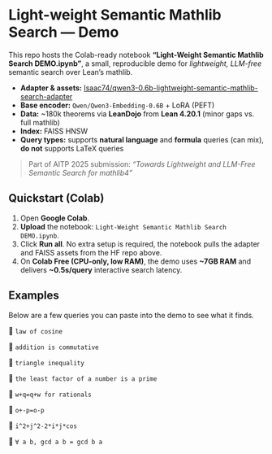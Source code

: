 # Light-weight Semantic Mathlib Search — Demo

This repo hosts the Colab-ready notebook **“Light-Weight Semantic Mathlib Search DEMO.ipynb”**, a small, reproducible demo for *lightweight, LLM-free* semantic search over Lean’s mathlib.

- **Adapter & assets:** [Isaac74/qwen3-0.6b-lightweight-semantic-mathlib-search-adapter](https://huggingface.co/Isaac74/qwen3-0.6b-lightweight-semantic-mathlib-search-adapter)
- **Base encoder:** `Qwen/Qwen3-Embedding-0.6B` + LoRA (PEFT)
- **Data:** ~180k theorems via **LeanDojo** from **Lean 4.20.1** (minor gaps vs. full mathlib)
- **Index:** FAISS HNSW
- **Query types:** supports **natural language** and **formula** queries (can mix), **do not** supports LaTeX queries

> Part of AITP 2025 submission: *“Towards Lightweight and LLM-Free Semantic Search for mathlib4”*

## Quickstart (Colab)

1. Open **Google Colab**.
2. **Upload** the notebook: `Light-Weight Semantic Mathlib Search DEMO.ipynb`.
3. Click **Run all**. No extra setup is required, the notebook pulls the adapter and FAISS assets from the HF repo above.
4. On **Colab Free (CPU-only, low RAM)**, the demo uses **~7GB RAM** and delivers **~0.5s/query** interactive search latency.

## Examples

Below are a few queries you can paste into the demo to see what it finds.

🔎 `law of cosine`

🔎 `addition is commutative`

🔎 `triangle inequality` 

🔎 `the least factor of a number is a prime`

🔎 `w+q=q+w for rationals`

🔎 `o+-p=o-p`  

🔎 `i^2+j^2-2*i*j*cos` 

🔎 `∀ a b, gcd a b = gcd b a`  
